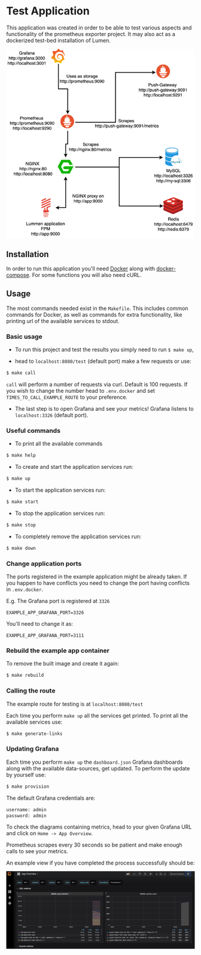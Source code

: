 # Test Application 
This application was created in order to be able to test various aspects 
and functionality of the prometheus exporter project. It may also act as 
a dockerized test-bed installation of Lumen.

![test application diagram](https://github.com/thebeatapp/pyr/blob/master/examples/lumen-app/docs/example_app.png)

## Installation
In order to run this application you'll need [Docker](https://docs.docker.com/install/) 
along with [docker-compose](https://docs.docker.com/compose/install/).
For some functions you will also need cURL.

## Usage
The most commands needed exist in the `Makefile`. This includes
common commands for Docker, as well as commands for extra functionality,
like printing url of the available services to stdout.

### Basic usage

- To run this project and test the results you simply need to run `$ make up`,

- head to `localhost:8080/test` (default port) make a few requests or use:

```bash
$ make call
```

`call` will perform a number of requests via curl. Default is 100 requests.
If you wish to change the number head to `.env.docker` and set `TIMES_TO_CALL_EXAMPLE_ROUTE`
to your preference.

- The last step is to open Grafana and see your metrics!
Grafana listens to `localhost:3326` (default port).

### Useful commands

- To print all the available commands
```bash
$ make help
```

- To create and start the application services run:
```bash
$ make up
```

- To start the application services run:
```bash
$ make start
```

- To stop the application services run:
```bash
$ make stop
```

- To completely remove the application services run:
```bash
$ make down
```

### Change application ports

The ports registered in the example application might be already 
taken. If you happen to have conflicts you need to change the port having
conflicts in `.env.docker`.

E.g.
The Grafana port is registered at `3326` 

```dotenv
EXAMPLE_APP_GRAFANA_PORT=3326
```

You'll need to change it as:

```dotenv
EXAMPLE_APP_GRAFANA_PORT=3111
```

### Rebuild the example app container

To remove the built image and create it again:
```bash
$ make rebuild
```

### Calling the route

The example route for testing is at `localhost:8080/test`

Each time you perform `make up` all the services get printed.
To print all the available services use:

```bash
$ make generate-links
``` 

### Updating Grafana

Each time you perform `make up` the `dashboard.json` Grafana dashboards along with 
the available data-sources, get updated.
To perform the update by yourself use:

```bash
$ make provision
``` 

The default Grafana credentials are:
```
username: admin
password: admin
```

To check the diagrams containing metrics, head to your 
given Grafana URL and click on `Home -> App Overview`.

Prometheus scrapes every 30 seconds so be patient and 
make enough calls to see your metrics.

 An example view if you have completed the process successfully 
 should be: 
  
![grafana example](https://github.com/thebeatapp/pyr/blob/master/examples/lumen-app/docs/grafana_example.png)
 